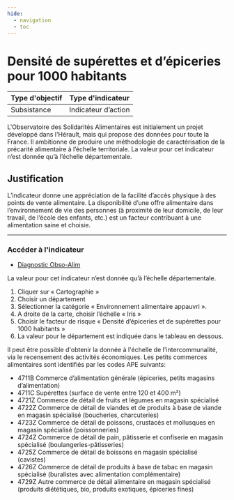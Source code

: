 ```yaml
---
hide:
  - navigation
  - toc
---
```

# Densité de supérettes et d’épiceries pour 1000 habitants

|Type d'objectif|Type d'indicateur|
|--|--|
|Subsistance|Indicateur d’action|

L'Observatoire des Solidarités Alimentaires est initialement un projet développé dans l'Hérault,  mais  qui  propose  des  données  pour  toute  la  France.  Il  ambitionne  de produire une méthodologie de caractérisation de la précarité alimentaire à l’échelle territoriale. La valeur pour cet indicateur n’est donnée qu’à l’échelle départementale. 

## Justification

L’indicateur  donne  une  appréciation  de  la  facilité  d’accès  physique  à  des  points  de vente alimentaire. La disponibilité d’une offre alimentaire dans l’environnement de vie des  personnes  (à  proximité  de  leur  domicile,  de  leur  travail,  de  l’école  des  enfants, etc.) est un facteur contribuant à une alimentation saine et choisie. 

---

### Accéder à l'indicateur

- [Diagnostic Obso-Alim](https://diagnostic.obso-alim.org/cartographie)

La valeur pour cet indicateur n’est donnée qu’à l’échelle départementale.

1. Cliquer sur « Cartographie » 
1. Choisir un département 
1. Sélectionner la catégorie « Environnement alimentaire appauvri ».  
1. A droite de la carte, choisir l’échelle « Iris » 
1. Choisir  le  facteur  de  risque  «  Densité  d’épiceries  et  de supérettes pour 1000 habitants » 
1. La valeur pour le département est indiquée dans le tableau en dessous.

Il  peut  être  possible  d'obtenir  la  donnée  à  l'échelle  de  l'intercommunalité,  via  le recensement  des  activités  économiques.  Les  petits  commerces  alimentaires  sont identifiés par les codes APE suivants: 
* 4711B  Commerce d’alimentation générale (épiceries, petits magasins d’alimentation) 
* 4711C  Supérettes (surface de vente entre 120 et 400 m²) 
* 4721Z  Commerce de détail de fruits et légumes en magasin spécialisé 
* 4722Z  Commerce  de  détail  de  viandes  et  de  produits  à  base  de  viande  en magasin spécialisé (boucheries, charcuteries) 
* 4723Z  Commerce  de  détail  de  poissons,  crustacés  et  mollusques  en  magasin spécialisé (poissonneries) 
* 4724Z  Commerce  de  détail  de  pain,  pâtisserie  et  confiserie  en  magasin  spécialisé (boulangeries-pâtisseries) 
* 4725Z  Commerce de détail de boissons en magasin spécialisé (cavistes) 
* 4726Z  Commerce  de  détail  de  produits  à  base  de  tabac  en  magasin  spécialisé (buralistes avec alimentation complémentaire) 
* 4729Z  Autre  commerce  de  détail  alimentaire  en  magasin  spécialisé  (produits diététiques, bio, produits exotiques, épiceries fines) 

